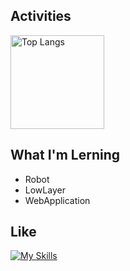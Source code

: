 ## Activities

<img alt="Top Langs" height="150" src="https://github-readme-stats.vercel.app/api?username=NOPLAB&theme=discord_old_blurple&show_icons=true" />

## What I'm Lerning

- Robot
- LowLayer
- WebApplication

## Like

[![My Skills](https://skillicons.dev/icons?i=python,c,cpp,ros,opencv,pytorch,docker,git,vscode,pycharm,ubuntu,clionlinux&perline=8)](https://skillicons.dev)


<!---
NOPLAB/NOPLAB is a ✨ special ✨ repository because its `README.md` (this file) appears on your GitHub profile.
You can click the Preview link to take a look at your changes.
--->
